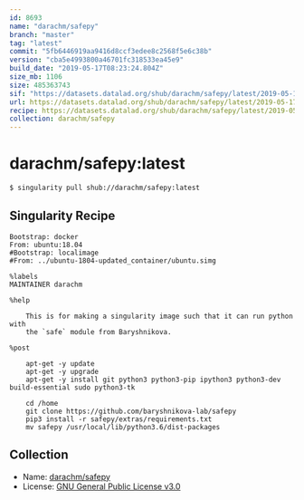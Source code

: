 ```yaml
---
id: 8693
name: "darachm/safepy"
branch: "master"
tag: "latest"
commit: "5fb6446919aa9416d8ccf3edee8c2568f5e6c38b"
version: "cba5e4993800a46701fc318533ea45e9"
build_date: "2019-05-17T08:23:24.804Z"
size_mb: 1106
size: 485363743
sif: "https://datasets.datalad.org/shub/darachm/safepy/latest/2019-05-17-5fb64469-cba5e499/cba5e4993800a46701fc318533ea45e9.simg"
url: https://datasets.datalad.org/shub/darachm/safepy/latest/2019-05-17-5fb64469-cba5e499/
recipe: https://datasets.datalad.org/shub/darachm/safepy/latest/2019-05-17-5fb64469-cba5e499/Singularity
collection: darachm/safepy
---
```


# darachm/safepy:latest

```bash
$ singularity pull shub://darachm/safepy:latest
```

## Singularity Recipe

```singularity
Bootstrap: docker
From: ubuntu:18.04
#Bootstrap: localimage
#From: ../ubuntu-1804-updated_container/ubuntu.simg

%labels
MAINTAINER darachm

%help

    This is for making a singularity image such that it can run python with 
    the `safe` module from Baryshnikova.
    
%post

    apt-get -y update
    apt-get -y upgrade
    apt-get -y install git python3 python3-pip ipython3 python3-dev build-essential sudo python3-tk

    cd /home
    git clone https://github.com/baryshnikova-lab/safepy
    pip3 install -r safepy/extras/requirements.txt
    mv safepy /usr/local/lib/python3.6/dist-packages
```

## Collection

 - Name: [darachm/safepy](https://github.com/darachm/safepy)
 - License: [GNU General Public License v3.0](https://api.github.com/licenses/gpl-3.0)

